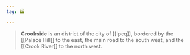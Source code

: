 ```yaml
---
tag: 🏭

---
```

> **Crookside** is an district of the city of [[Ipeq]], bordered by the [[Palace Hill]] to the east, the main road to the south west, and the [[Crook River]] to the north west.








